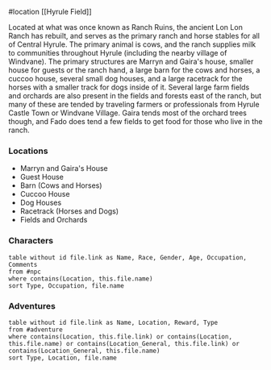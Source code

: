  #location [[Hyrule Field]]

Located at what was once known as Ranch Ruins, the ancient Lon Lon Ranch has rebuilt, and serves as the primary ranch and horse stables for all of Central Hyrule. The primary animal is cows, and the ranch supplies milk to communities throughout Hyrule (including the nearby village of Windvane). The primary structures are Marryn and Gaira's house, smaller house for guests or the ranch hand, a large barn for the cows and horses, a cuccoo house, several small dog houses, and a large racetrack for the horses with a smaller track for dogs inside of it. Several large farm fields and orchards are also present in the fields and forests east of the ranch, but many of these are tended by traveling farmers or professionals from Hyrule Castle Town or Windvane Village. Gaira tends most of the orchard trees though, and Fado does tend a few fields to get food for those who live in the ranch.

### Locations

* Marryn and Gaira's House
* Guest House
* Barn (Cows and Horses)
* Cuccoo House
* Dog Houses
* Racetrack (Horses and Dogs)
* Fields and Orchards

### Characters
```dataview
table without id file.link as Name, Race, Gender, Age, Occupation, Comments
from #npc
where contains(Location, this.file.name)
sort Type, Occupation, file.name
```

### Adventures
```dataview
table without id file.link as Name, Location, Reward, Type
from #adventure
where contains(Location, this.file.link) or contains(Location, this.file.name) or contains(Location_General, this.file.link) or contains(Location_General, this.file.name)
sort Type, Location, file.name
```
